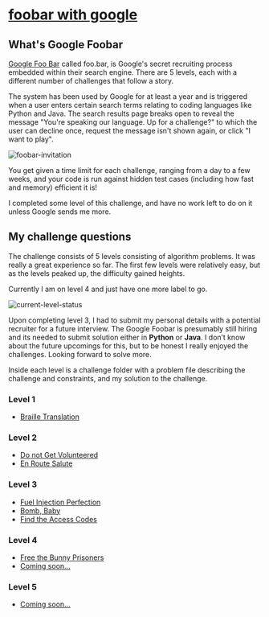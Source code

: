 # [foobar with google](https://foobar.withgoogle.com)

## What's Google Foobar

[Google Foo Bar](https://foobar.withgoogle.com) called foo.bar, is Google's secret recruiting process embedded within their search engine. There are 5 levels, each with a different number of challenges that follow a story.

The system has been used by Google for at least a year and is triggered when a user enters certain search terms relating to coding languages like Python and Java. The search results page breaks open to reveal the message "You're speaking our language. Up for a challenge?" to which the user can decline once, request the message isn't shown again, or click "I want to play".

![foobar-invitation](https://github.com/bezzad/foobar.withgoogle/raw/master/img/foobar-first-message.png)

You get given a time limit for each challenge, ranging from a day to
a few weeks, and your code is run against hidden test cases (including
how fast and memory) efficient it is!

I completed some level of this challenge, and have no work left to do on it unless
Google sends me more.

## My challenge questions

The challenge consists of 5 levels consisting of algorithm problems.
It was really a great experience so far.
The first few levels were relatively easy, but as the levels peaked up, the difficulty gained heights.

Currently I am on level 4 and just have one more label to go.

![current-level-status](https://github.com/bezzad/foobar.withgoogle/raw/master/img/current-level-status.jpg)

Upon completing level 3, I had to submit my personal details with a potential recruiter for a future interview.
The Google Foobar is presumably still hiring and its needed to submit solution either in **Python** or **Java**.
I don’t know about the future upcomings for this, but to be honest I really enjoyed the challenges.
Looking forward to solve more.

Inside each level is a challenge folder with a problem file describing the challenge and constraints, and my solution to the challenge.

### Level 1

- [Braille Translation](https://github.com/bezzad/foobar.withgoogle/tree/master/1.%20Braille%20Translation)

### Level 2

- [Do not Get Volunteered](https://github.com/bezzad/foobar.withgoogle/tree/master/2.1%20Do%20not%20Get%20Volunteered)
- [En Route Salute](https://github.com/bezzad/foobar.withgoogle/tree/master/2.2%20En%20Route%20Salute)
  
### Level 3

- [Fuel Injection Perfection](https://github.com/bezzad/foobar.withgoogle/tree/master/3.1%20Fuel%20Injection%20Perfection)
- [Bomb, Baby](https://github.com/bezzad/foobar.withgoogle/tree/master/3.2%20Bomb%2C%20Baby)
- [Find the Access Codes](https://github.com/bezzad/foobar.withgoogle/tree/master/3.3%20Find%20the%20Access%20Codes)

### Level 4

- [Free the Bunny Prisoners](https://github.com/bezzad/foobar.withgoogle/tree/master/4.1%20Free%20the%20Bunny%20Prisoners)
- [Coming soon...]()

### Level 5

- [Coming soon...]()